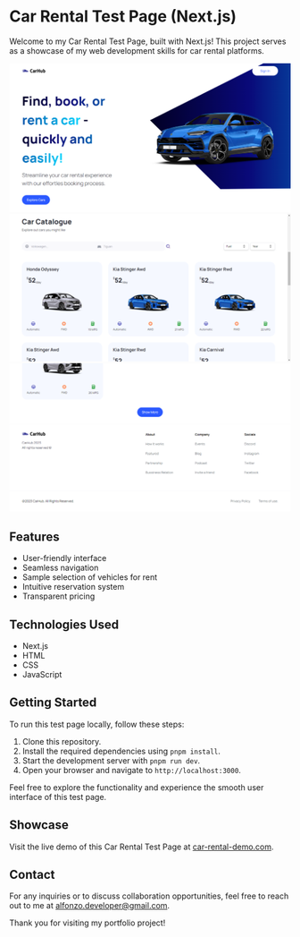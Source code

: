 # Car Rental Test Page (Next.js)

Welcome to my Car Rental Test Page, built with Next.js! This project serves as a showcase of my web development skills for car rental platforms. 

![page hero section](/public/showgit.png)
![car catalogue section](/public/showgit2.png)
![footer section](/public/showgit3.png)

## Features

- User-friendly interface
- Seamless navigation
- Sample selection of vehicles for rent
- Intuitive reservation system
- Transparent pricing

## Technologies Used

- Next.js
- HTML
- CSS
- JavaScript

## Getting Started

To run this test page locally, follow these steps:

1. Clone this repository.
2. Install the required dependencies using `pnpm install`.
3. Start the development server with `pnpm run dev`.
4. Open your browser and navigate to `http://localhost:3000`.

Feel free to explore the functionality and experience the smooth user interface of this test page.

## Showcase

Visit the live demo of this Car Rental Test Page at [car-rental-demo.com](https://www.car-rental-demo.com).

## Contact

For any inquiries or to discuss collaboration opportunities, feel free to reach out to me at [alfonzo.developer@gmail.com](mailto:alfonzo.developer@gmail.com).

Thank you for visiting my portfolio project!